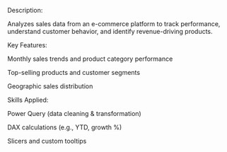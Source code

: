 Description:

Analyzes sales data from an e-commerce platform to track performance, understand customer behavior, and identify revenue-driving products.

Key Features:

Monthly sales trends and product category performance

Top-selling products and customer segments

Geographic sales distribution

Skills Applied:

Power Query (data cleaning & transformation)

DAX calculations (e.g., YTD, growth %)

Slicers and custom tooltips